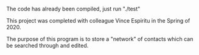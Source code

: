 The code has already been compiled, just run "./test"

This project was completed with colleague Vince Espiritu in the Spring of 2020.

The purpose of this program is to store a "network" of contacts which can be searched through and edited.
